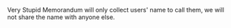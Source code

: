 Very Stupid Memorandum will only collect users' name to call them, we will not share the name with anyone else.
